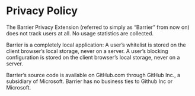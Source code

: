 <h1>Privacy Policy</h1>
The Barrier Privacy Extension (referred to simply as “Barrier” from now on) does not track users at all. No usage statistics are collected.

Barrier is a completely local application: A user’s whitelist is stored on the client browser’s local storage, never on a server. A user’s blocking configuration is stored on the client browser’s local storage, never on a server.

Barrier’s source code is available on GitHub.com through GitHub Inc., a subsidiary of Microsoft. Barrier has no business ties to Github Inc or Microsoft.
